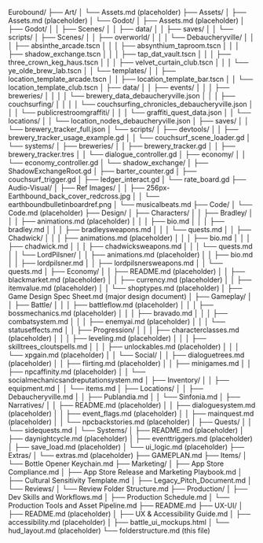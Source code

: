 Eurobound/
├── Art/
│ └── Assets.md (placeholder)
├── Assets/
│ ├── Assets.md (placeholder)
│ └── Godot/
│ ├── Assets.md (placeholder)
│ ├── Godot/
│ │ ├── Scenes/
│ │ ├── data/
│ │ ├── saves/
│ │ └── scripts/
│ ├── Scenes/
│ │ ├── overworld/
│ │ │ └── Debaucheryville/
│ │ │ ├── absinthe_arcade.tscn
│ │ │ ├── absynthium_taproom.tscn
│ │ │ ├── shadow_exchange.tscn
│ │ │ ├── tap_dat_vault.tscn
│ │ │ ├── three_crown_keg_haus.tscn
│ │ │ ├── velvet_curtain_club.tscn
│ │ │ └── ye_olde_brew_lab.tscn
│ │ └── templates/
│ │ ├── location_template_arcade.tscn
│ │ ├── location_template_bar.tscn
│ │ └── location_template_club.tscn
│ ├── data/
│ │ ├── events/
│ │ │ ├── breweries/
│ │ │ │ └── brewery_data_debaucheryville.json
│ │ │ ├── couchsurfing/
│ │ │ │ └── couchsurfing_chronicles_debaucheryville.json
│ │ │ └── publicrestroomgraffiti/
│ │ │ └── graffiti_quest_data.json
│ │ └── locations/
│ │ └── location_nodes_debaucheryville.json
│ ├── saves/
│ │ └── brewery_tracker_full.json
│ └── scripts/
│ ├── devtools/
│ │ ├── brewery_tracker_usage_example.gd
│ │ └── couchsurf_scene_loader.gd
│ └── systems/
│ ├── breweries/
│ │ ├── brewery_tracker.gd
│ │ ├── brewery_tracker.tres
│ │ └── dialogue_controller.gd
│ ├── economy/
│ │ └── economy_controller.gd
│ └── shadow_exchange/
│ ├── ShadowExchangeRoot.gd
│ ├── barter_counter.gd
│ ├── couchsurf_trigger.gd
│ ├── ledger_interact.gd
│ └── rate_board.gd
├── Audio-Visual/
│ ├── Ref Images/
│ │ ├── 256px-Earthbound_back_cover_redcross.jpg
│ │ └── earthboundbulletinboardref.png
│ └── musicalbeats.md
├── Code/
│ └── Code.md (placeholder)
├── Design/
│ ├── Characters/
│ │ ├── Bradley/
│ │ │ ├── animations.md (placeholder)
│ │ │ ├── bio.md
│ │ │ ├── bradley.md
│ │ │ ├── bradleysweapons.md
│ │ │ └── quests.md
│ │ ├── Chadwick/
│ │ │ ├── animations.md (placeholder)
│ │ │ ├── bio.md
│ │ │ ├── chadwick.md
│ │ │ ├── chadwicksweapons.md
│ │ │ └── quests.md
│ │ └── LordPilsner/
│ │ ├── animations.md (placeholder)
│ │ ├── bio.md
│ │ ├── lordpilsner.md
│ │ ├── lordpilsnersweapons.md
│ │ └── quests.md
│ ├── Economy/
│ │ ├── README.md (placeholder)
│ │ ├── blackmarket.md (placeholder)
│ │ ├── currency.md (placeholder)
│ │ ├── itemvalue.md (placeholder)
│ │ └── shoptypes.md (placeholder)
│ ├── Game Design Spec Sheet.md (major design document)
│ ├── Gameplay/
│ │ ├── Battle/
│ │ │ ├── battleflow.md (placeholder)
│ │ │ ├── bossmechanics.md (placeholder)
│ │ │ ├── bravado.md
│ │ │ ├── combatsystem.md
│ │ │ ├── enemyai.md (placeholder)
│ │ │ └── statuseffects.md
│ │ ├── Progression/
│ │ │ ├── characterclasses.md (placeholder)
│ │ │ ├── leveling.md (placeholder)
│ │ │ ├── skilltrees_cloutspells.md
│ │ │ ├── unlockables.md (placeholder)
│ │ │ └── xpgain.md (placeholder)
│ │ └── Social/
│ │ ├── dialoguetrees.md (placeholder)
│ │ ├── flirting.md (placeholder)
│ │ ├── minigames.md
│ │ ├── npcaffinity.md (placeholder)
│ │ └── socialmechanicsandreputationsystem.md
│ ├── Inventory/
│ │ ├── equipment.md
│ │ └── items.md
│ ├── Locations/
│ │ ├── Debaucheryville.md
│ │ ├── Publandia.md
│ │ └── Sinfonia.md
│ ├── Narratives/
│ │ ├── README.md (placeholder)
│ │ ├── dialoguesystem.md (placeholder)
│ │ ├── event_flags.md (placeholder)
│ │ ├── mainquest.md (placeholder)
│ │ └── npcbackstories.md (placeholder)
│ ├── Quests/
│ │ └── sidequests.md
│ └── Systems/
│ ├── README.md (placeholder)
│ ├── daynightcycle.md (placeholder)
│ ├── eventtriggers.md (placeholder)
│ ├── save_load.md (placeholder)
│ └── ui_logic.md (placeholder)
├── Extras/
│ └── extras.md (placeholder)
├── GAMEPLAN.md
├── Items/
│ └── Bottle Opener Keychain.md
├── Marketing/
│ ├── App Store Compliance.md
│ ├── App Store Release and Marketing Playbook.md
│ ├── Cultural Sensitivity Template.md
│ ├── Legacy_Pitch_Document.md
│ └── Reviews/
│ └── Review Folder Structure.md
├── Production/
│ ├── Dev Skills and Workflows.md
│ ├── Production Schedule.md
│ └── Production Tools and Asset Pipeline.md
├── README.md
├── UX-UI/
│ ├── README.md (placeholder)
│ ├── UX & Accessibility Guide.md
│ ├── accessibility.md (placeholder)
│ ├── battle_ui_mockups.html
│ └── hud_layout.md (placeholder)
└── folderstructure.md (this file)